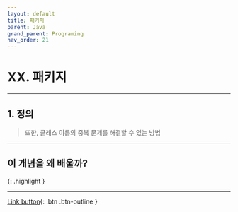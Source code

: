 ```yaml
---
layout: default
title: 패키지
parent: Java
grand_parent: Programing
nav_order: 21
---
```


# XX. 패키지

---

## 1. 정의

> 
>
> 또한, 클래스 이름의 중복 문제를 해결할 수 있는 방법

---

## **이 개념을 왜 배울까?**

{: .highlight }
> 

>
>
>

---

[Link button](https://opentutorials.org/course/1223/5531){: .btn .btn-outline }
